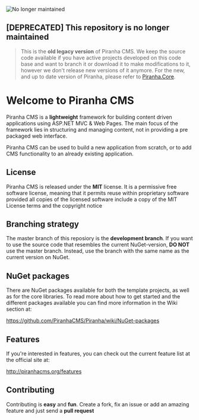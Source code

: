 ![No longer maintained](https://img.shields.io/badge/Maintenance-OFF-red.svg)
## [DEPRECATED] This repository is no longer maintained
> This is the **old legacy version** of Piranha CMS. We keep the source code available if you have active projects developed on this code base and want to branch it or download it to make modifications to it, however we don't release new versions of it anymore. For the new, and up to date version of Piranha, please refer to <a href="https://github.com/piranhacms/piranha.core">Piranha.Core</a>.

# Welcome to Piranha CMS

Piranha CMS is a **lightweight** framework for building content driven applications using ASP.NET MVC & Web Pages. The main focus of the framework lies in structuring and managing content, not in providing a pre packaged web interface. 

Piranha CMS can be used to build a new application from scratch, or to add CMS functionality to an already existing application. 

## License

Piranha CMS is released under the **MIT** license. It is a permissive free software license, meaning that it permits reuse within proprietary software provided all copies of the licensed software include a copy of the MIT License terms and the copyright notice

## Branching strategy

The master branch of this reposiory is the **development branch**. If you want to use the source code that resembles the current NuGet-version, **DO NOT** use the master branch. Instead, use the branch with the same name as the current version on NuGet. 

## NuGet packages

There are NuGet packages available for both the template projects, as well as for the core libraries. To read more about how to get started and the different packages available you can find more information in the Wiki section at:

<a href="https://github.com/PiranhaCMS/Piranha/wiki/NuGet-packages">https://github.com/PiranhaCMS/Piranha/wiki/NuGet-packages</a>

## Features

If you're interested in features, you can check out the current feature list at the official site at:

<a href="http://piranhacms.org/features">http://piranhacms.org/features</a>

## Contributing

Contributing is **easy** and **fun**. Create a fork, fix an issue or add an amazing feature and just send a **pull request**
